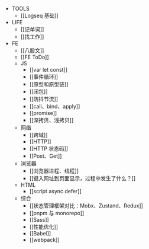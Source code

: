 - TOOLS
	- [[Logseq 基础]]
- LIFE
	- [[记单词]]
	- [[找工作]]
- FE
	- [[八股文]]
	- [[FE ToDo]]
	- JS
		- [[var let const]]
		- [[事件循环]]
		- [[原型和原型链]]
		- [[闭包]]
		- [[防抖节流]]
		- [[call、bind、apply]]
		- [[promise]]
		- [[深拷贝、浅拷贝]]
	- 网络
		- [[跨域]]
		- [[HTTP]]
		- [[HTTP 状态码]]
		- [[Post、Get]]
	- 浏览器
		- [[浏览器进程、线程]]
		- [[键入网址到页面显示，过程中发生了什么？]]
	- HTML
		- [[script async defer]]
	- 综合
		- [[状态管理框架对比：Mobx、Zustand、Redux]]
		- [[pnpm 与 monorepo]]
		- [[Sass]]
		- [[性能优化]]
		- [[Babel]]
		- [[webpack]]